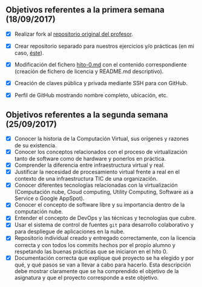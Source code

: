 ## Objetivos referentes a la primera semana (18/09/2017)

- [x] Realizar fork al [repositorio original del profesor](https://github.com/JJ/IV-17-18).
- [x] Crear repositorio separado para nuestros ejercicios y/o prácticas (en mi caso, [éste](https://github.com/adrianmorente/PracticasIV)).
- [x] Modificación del
  fichero
  [hito-0.md](https://github.com/adrianmorente/IV-17-18/proyectos/hito-0.md) con el contenido correspondiente (creación de fichero de licencia y README.md descriptivo).
- [x] Creación de claves pública y privada mediante SSH para con GitHub.
- [x] Perfil de GitHub mostrando nombre completo, ubicación, etc.


## Objetivos referentes a la segunda semana (25/09/2017)

- [x] Conocer la historia de la Computación Virtual, sus orígenes y razones de su existencia.
- [x] Conocer los conceptos relacionados con el proceso de virtualización tanto de software como de hardware y ponerlos en práctica.
- [x] Comprender la diferencia entre infraestructura virtual y real.
- [x] Justificar la necesidad de procesamiento virtual frente a real en el contexto de una infraestructura TIC de una organización.
- [x] Conocer diferentes tecnologías relacionadas con la virtualización (Computación nube, Cloud computing, Utility Computing, Software as a Service o Google AppSpot).
- [x] Conocer el concepto de software libre y su importancia dentro de la computación nube.
- [x] Entender el concepto de DevOps y las técnicas y tecnologías que cubre.
- [x] Usar el sistema de control de fuentes `git` para desarrollo colaborativo y para despliegue de aplicaciones en la nube.
- [x] Repositorio individual creado y entregado correctamente, con la licencia correcta y con todos los commits hechos por el propio alumno y respetando las buenas prácticas que se iniciaron en el hito 0.
- [x] Documentación correcta que explique qué proyecto se ha elegido y por qué, y qué pasos se van a llevar a cabo para hacerlo. Esta descripción debe mostrar claramente que se ha comprendido el objetivo de la asignatura y que el proyecto corresponde a este objetivo.
